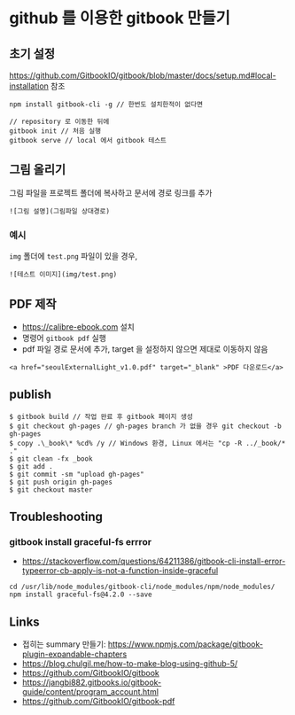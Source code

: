 # github 를 이용한 gitbook 만들기

## 초기 설정
https://github.com/GitbookIO/gitbook/blob/master/docs/setup.md#local-installation 참조
```
npm install gitbook-cli -g // 한번도 설치한적이 없다면

// repository 로 이동한 뒤에
gitbook init // 처음 실행
gitbook serve // local 에서 gitbook 테스트
```


## 그림 올리기
그림 파일을 프로젝트 폴더에 복사하고 문서에 경로 링크를 추가
```
![그림 설명](그림파일 상대경로)
```

### 예시
`img` 폴더에 `test.png` 파일이 있을 경우,
```
![테스트 이미지](img/test.png)
```

## PDF 제작
* https://calibre-ebook.com 설치
* 명령어 `gitbook pdf` 실행
* pdf 파일 경로 문서에 추가, target 을 설정하지 않으면 제대로 이동하지 않음
```
<a href="seoulExternalLight_v1.0.pdf" target="_blank" >PDF 다운로드</a>
```

## publish
```
$ gitbook build // 작업 완료 후 gitbook 페이지 생성
$ git checkout gh-pages // gh-pages branch 가 없을 경우 git checkout -b gh-pages
$ copy .\_book\* %cd% /y // Windows 환경, Linux 에서는 "cp -R ../_book/* ."
$ git clean -fx _book
$ git add .
$ git commit -sm "upload gh-pages"
$ git push origin gh-pages
$ git checkout master
```

## Troubleshooting
### gitbook install graceful-fs errror
* https://stackoverflow.com/questions/64211386/gitbook-cli-install-error-typeerror-cb-apply-is-not-a-function-inside-graceful
```
cd /usr/lib/node_modules/gitbook-cli/node_modules/npm/node_modules/
npm install graceful-fs@4.2.0 --save
```

## Links
* 접히는 summary 만들기: https://www.npmjs.com/package/gitbook-plugin-expandable-chapters
* https://blog.chulgil.me/how-to-make-blog-using-github-5/
* https://github.com/GitbookIO/gitbook
* https://jangbi882.gitbooks.io/gitbook-guide/content/program_account.html
* https://github.com/GitbookIO/gitbook-pdf
